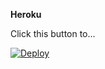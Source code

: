 **Heroku**

Click this button to...

[![Deploy](https://www.herokucdn.com/deploy/button.png)](https://heroku.com/deploy)
